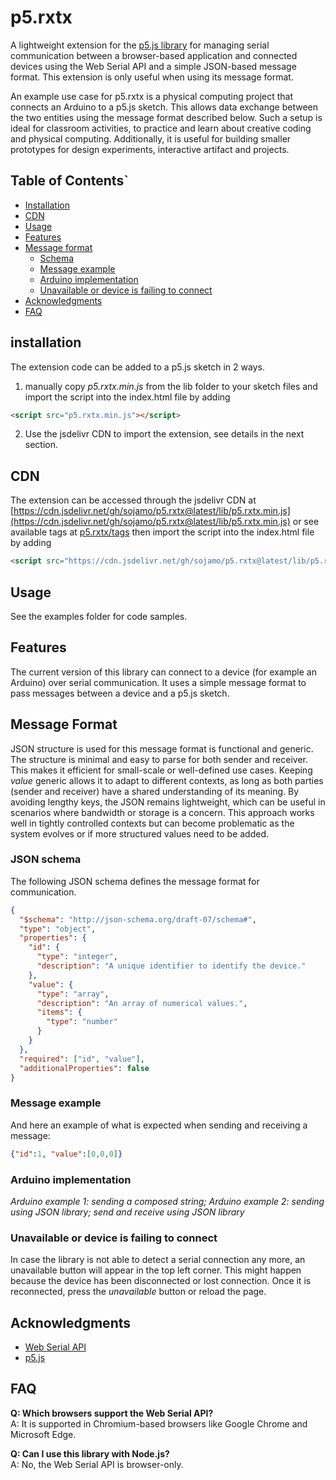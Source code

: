 # p5.rxtx

A lightweight extension for the [p5.js library](https://p5js.org/) for managing serial communication between a browser-based application and connected devices using the Web Serial API and a simple JSON-based message format. This extension is only useful when using its message format.

An example use case for p5.rxtx is a physical computing project that connects an Arduino to a p5.js sketch. This allows data exchange between the two entities using the message format described below. Such a setup is ideal for classroom activities, to practice and learn about creative coding and physical computing. Additionally, it is useful for building smaller prototypes for design experiments, interactive artifact and projects.


## Table of Contents`

- [Installation](#installation)
- [CDN](#cdn)
- [Usage](#usage)
- [Features](#features)
- [Message format](#message-format)
  - [Schema](#schema)
  - [Message example](#message-example)
  - [Arduino implementation](#arduino-implementation)
  - [Unavailable or device is failing to connect](#unavailable-or-device-is-failing-to-connect)
- [Acknowledgments](#acknowledgments)
- [FAQ](#faq)

## installation

The extension code can be added to a p5.js sketch in 2 ways.

1. manually copy *p5.rxtx.min.js* from the lib folder to your sketch files and import the script into the index.html file by adding

```html
<script src="p5.rxtx.min.js"></script>
```
2. Use the jsdelivr CDN to import the extension, see details in the next section.

## CDN

The extension can be accessed through the jsdelivr CDN at [https://cdn.jsdelivr.net/gh/sojamo/p5.rxtx@latest/lib/p5.rxtx.min.js](https://cdn.jsdelivr.net/gh/sojamo/p5.rxtx@latest/lib/p5.rxtx.min.js) or see available tags at [p5.rxtx/tags](https://github.com/sojamo/p5.rxtx/tags) then import the script into the index.html file by adding

```html
<script src="https://cdn.jsdelivr.net/gh/sojamo/p5.rxtx@latest/lib/p5.rxtx.min.js"></script>

```

## Usage

See the examples folder for code samples.

## Features

The current version of this library can connect to a device (for example an Arduino) over serial communication. It uses a simple message format to pass messages between a device and a p5.js sketch.

## Message Format

JSON structure is used for this message format is functional and generic. The structure is minimal and easy to parse for both sender and receiver. This makes it efficient for small-scale or well-defined use cases. Keeping *value* generic allows it to adapt to different contexts, as long as both parties (sender and receiver) have a shared understanding of its meaning. By avoiding lengthy keys, the JSON remains lightweight, which can be useful in scenarios where bandwidth or storage is a concern. This approach works well in tightly controlled contexts but can become problematic as the system evolves or if more structured values need to be added.

### JSON schema
The following JSON schema defines the message format for communication.

```JSON
{
  "$schema": "http://json-schema.org/draft-07/schema#",
  "type": "object",
  "properties": {
    "id": {
      "type": "integer",
      "description": "A unique identifier to identify the device."
    },
    "value": {
      "type": "array",
      "description": "An array of numerical values.",
      "items": {
        "type": "number"
      }
    }
  },
  "required": ["id", "value"],
  "additionalProperties": false
}
```
### Message example

And here an example of what is expected when sending and receiving a message:

```JSON
{"id":1, "value":[0,0,0]}
```

### Arduino implementation

*Arduino example 1: sending a composed string; Arduino example 2: sending using JSON library; send and receive using JSON library*

### Unavailable or device is failing to connect

In case the library is not able to detect a serial connection any more, an unavailable button will appear in the top left corner. This might happen because the device has been disconnected or lost connection. Once it is reconnected, press the _unavailable_ button or reload the page.  

## Acknowledgments

- [Web Serial API](https://developer.mozilla.org/en-US/docs/Web/API/Serial)
- [p5.js](https://p5js.org/)

## FAQ

**Q: Which browsers support the Web Serial API?**  
A: It is supported in Chromium-based browsers like Google Chrome and Microsoft Edge.

**Q: Can I use this library with Node.js?**  
A: No, the Web Serial API is browser-only.
